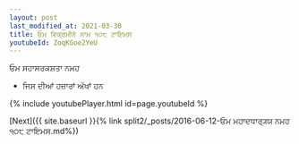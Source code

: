 ```yaml
---
layout: post
last_modified_at: 2021-03-30
title: ਓਮ ਵਿਕ੍ਰਮੀਨੇ ਨਾਮ ੧੦੮ ਟਾਇਮਸ
youtubeId: ZoqKGoe2YeU
---
```

 
 
 ਓਮ ਸਹਾਸਰਕਸ਼ਤਾ ਨਮਹ  
 
 -  ਜਿਸ ਦੀਆਂ ਹਜ਼ਾਰਾਂ ਅੱਖਾਂ ਹਨ 
 
  
 
  
 
 
 
 
 
 


{% include youtubePlayer.html id=page.youtubeId %}
 
[Next]({{ site.baseurl }}{% link  split2/_posts/2016-06-12-ਓਮ ਮਹਾਦਧਾਰ੍ਯ੍ਯ ਨਮਹ ੧੦੮ ਟਾਇਮਸ.md%})
 
